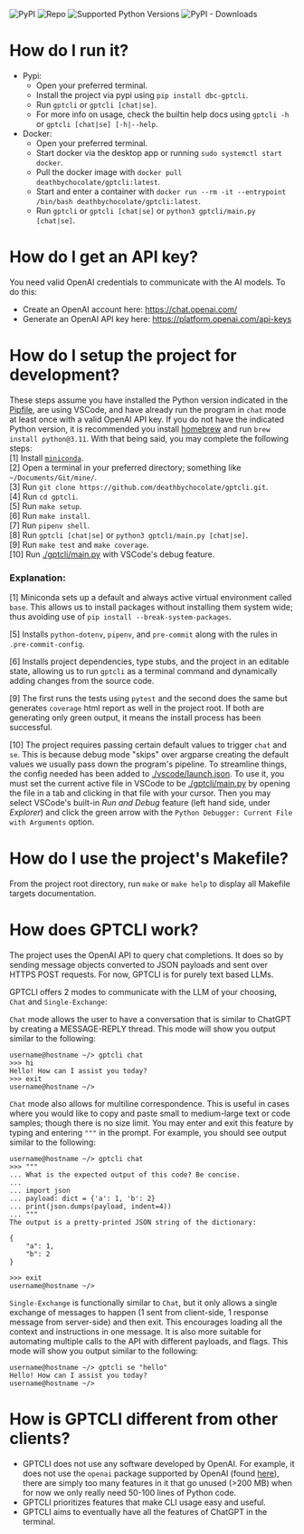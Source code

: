 ![PyPI](https://img.shields.io/pypi/v/dbc-gptcli?label=pypi%20version)
![Repo](https://img.shields.io/github/v/tag/deathbychocolate/gptcli?label=repo%20version)
![Supported Python Versions](https://img.shields.io/pypi/pyversions/dbc-gptcli)
![PyPI - Downloads](https://img.shields.io/pypi/dm/dbc-gptcli)

# How do I run it?
- Pypi:
    - Open your preferred terminal.
    - Install the project via pypi using `pip install dbc-gptcli`.
    - Run `gptcli` or `gptcli [chat|se]`.
    - For more info on usage, check the builtin help docs using `gptcli -h` or `gptcli [chat|se] [-h|--help`.
- Docker:
    - Open your preferred terminal.
    - Start docker via the desktop app or running `sudo systemctl start docker`.
    - Pull the docker image with `docker pull deathbychocolate/gptcli:latest`.
    - Start and enter a container with `docker run --rm -it --entrypoint /bin/bash deathbychocolate/gptcli:latest`.
    - Run `gptcli` or `gptcli [chat|se]` or `python3 gptcli/main.py [chat|se]`.

# How do I get an API key?
You need valid OpenAI credentials to communicate with the AI models. To do this:
- Create an OpenAI account here: https://chat.openai.com/
- Generate an OpenAI API key here: https://platform.openai.com/api-keys

# How do I setup the project for development?
These steps assume you have installed the Python version indicated in the [Pipfile](./Pipfile), are using VSCode, and have already run the program in `chat` mode at least once with a valid OpenAI API key. If you do not have the indicated Python version, it is recommended you install [homebrew](https://brew.sh/) and run `brew install python@3.11`. With that being said, you may complete the following steps:  
[1] Install [`miniconda`](https://www.anaconda.com/docs/getting-started/miniconda/install).  
[2] Open a terminal in your preferred directory; something like `~/Documents/Git/mine/`.  
[3] Run `git clone https://github.com/deathbychocolate/gptcli.git`.  
[4] Run `cd gptcli`.  
[5] Run `make setup`.  
[6] Run `make install`.  
[7] Run `pipenv shell`.  
[8] Run `gptcli [chat|se]` or `python3 gptcli/main.py [chat|se]`.  
[9] Run `make test` and `make coverage`.  
[10] Run [./gptcli/main.py](./gptcli/main.py) with VSCode's debug feature.

### Explanation:
[1] Miniconda sets up a default and always active virtual environment called `base`. This allows us to install packages without installing them system wide; thus avoiding use of `pip install --break-system-packages`.  

[5] Installs `python-dotenv`, `pipenv`, and `pre-commit` along with the rules in `.pre-commit-config`.  

[6] Installs project dependencies, type stubs, and the project in an editable state, allowing us to run `gptcli` as a terminal command and dynamically adding changes from the source code.  

[9] The first runs the tests using `pytest` and the second does the same but generates `coverage` html report as well in the project root. If both are generating only green output, it means the install process has been successful.  

[10] The project requires passing certain default values to trigger `chat` and `se`. This is because debug mode "skips" over argparse creating the default values we usually pass down the program's pipeline. To streamline things, the config needed has been added to [./vscode/launch.json](./.vscode/launch.json). To use it, you must set the current active file in VSCode to be [./gptcli/main.py](./gptcli/main.py) by opening the file in a tab and clicking in that file with your cursor. Then you may select VSCode's built-in *Run and Debug* feature (left hand side, under *Explorer*) and click the green arrow with the `Python Debugger: Current File with Arguments` option.  

# How do I use the project's Makefile?
From the project root directory, run `make` or `make help` to display all Makefile targets documentation.

# How does GPTCLI work?
The project uses the OpenAI API to query chat completions. It does so by sending message objects converted to JSON payloads and sent over HTTPS POST requests. For now, GPTCLI is for purely text based LLMs.

GPTCLI offers 2 modes to communicate with the LLM of your choosing, `Chat` and `Single-Exchange`:

`Chat` mode allows the user to have a conversation that is similar to ChatGPT by creating a MESSAGE-REPLY thread. This mode will show you output similar to the following:
```text
username@hostname ~/> gptcli chat
>>> hi
Hello! How can I assist you today?
>>> exit
username@hostname ~/>
```

`Chat` mode also allows for multiline correspondence. This is useful in cases where you would like to copy and paste small to medium-large text or code samples; though there is no size limit. You may enter and exit this feature by typing and entering `"""` in the prompt. For example, you should see output similar to the following:
```text
username@hostname ~/> gptcli chat
>>> """
... What is the expected output of this code? Be concise.
...
... import json
... payload: dict = {'a': 1, 'b': 2}
... print(json.dumps(payload, indent=4))
... """
The output is a pretty-printed JSON string of the dictionary:

{
    "a": 1,
    "b": 2
}

>>> exit
username@hostname ~/>
```

`Single-Exchange` is functionally similar to `Chat`, but it only allows a single exchange of messages to happen (1 sent from client-side, 1 response message from server-side) and then exit. This encourages loading all the context and instructions in one message. It is also more suitable for automating multiple calls to the API with different payloads, and flags. This mode will show you output similar to the following:
```text
username@hostname ~/> gptcli se "hello"
Hello! How can I assist you today?
username@hostname ~/>
```

# How is GPTCLI different from other clients?
- GPTCLI does not use any software developed by OpenAI. For example, it does not use the `openai` package supported by OpenAI (found [here](https://github.com/openai/openai-python?tab=readme-ov-file)), there are simply too many features in it that go unused (>200 MB) when for now we only really need 50-100 lines of Python code.
- GPTCLI prioritizes features that make CLI usage easy and useful.
- GPTCLI aims to eventually have all the features of ChatGPT in the terminal.
